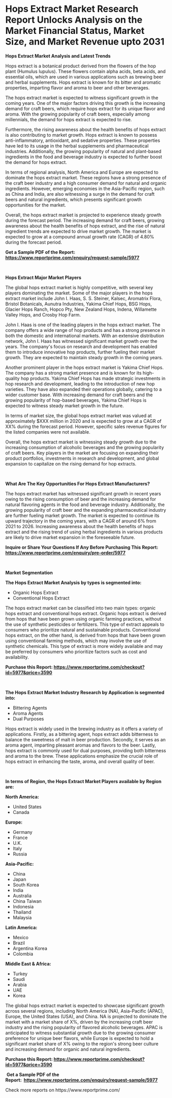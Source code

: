 <p><h1>Hops Extract Market Research Report Unlocks Analysis on the Market Financial Status, Market Size, and Market Revenue upto 2031</h1></p><p><strong>Hops Extract Market Analysis and Latest Trends</strong></p>
<p><p>Hops extract is a botanical product derived from the flowers of the hop plant (Humulus lupulus). These flowers contain alpha acids, beta acids, and essential oils, which are used in various applications such as brewing beer and herbal supplements. Hops extract is known for its bitter and aromatic properties, imparting flavor and aroma to beer and other beverages.</p><p>The hops extract market is expected to witness significant growth in the coming years. One of the major factors driving this growth is the increasing demand for craft beers, which require hops extract for its unique flavor and aroma. With the growing popularity of craft beers, especially among millennials, the demand for hops extract is expected to rise.</p><p>Furthermore, the rising awareness about the health benefits of hops extract is also contributing to market growth. Hops extract is known to possess anti-inflammatory, antioxidant, and sedative properties. These properties have led to its usage in the herbal supplements and pharmaceutical industries. Additionally, the growing popularity of natural and plant-based ingredients in the food and beverage industry is expected to further boost the demand for hops extract.</p><p>In terms of regional analysis, North America and Europe are expected to dominate the hops extract market. These regions have a strong presence of the craft beer industry and a high consumer demand for natural and organic ingredients. However, emerging economies in the Asia-Pacific region, such as China and India, are also witnessing a surge in the demand for craft beers and natural ingredients, which presents significant growth opportunities for the market.</p><p>Overall, the hops extract market is projected to experience steady growth during the forecast period. The increasing demand for craft beers, growing awareness about the health benefits of hops extract, and the rise of natural ingredient trends are expected to drive market growth. The market is expected to grow at a compound annual growth rate (CAGR) of 4.80% during the forecast period.</p></p>
<p><strong>Get a Sample PDF of the Report:&nbsp; <a href="https://www.reportprime.com/enquiry/request-sample/5977">https://www.reportprime.com/enquiry/request-sample/5977</a></strong></p>
<p>&nbsp;</p>
<p><strong>Hops Extract Major Market Players</strong></p>
<p><p>The global hops extract market is highly competitive, with several key players dominating the market. Some of the major players in the hops extract market include John I. Haas, S. S. Steiner, Kalsec, Aromatrix Flora, Bristol Botanicals, Aunutra Industries, Yakima Chief Hops, BSG Hops, Glacier Hops Ranch, Hopco Pty, New Zealand Hops, Indena, Willamette Valley Hops, and Crosby Hop Farm.</p><p>John I. Haas is one of the leading players in the hops extract market. The company offers a wide range of hop products and has a strong presence in both the domestic and international markets. With an extensive distribution network, John I. Haas has witnessed significant market growth over the years. The company's focus on research and development has enabled them to introduce innovative hop products, further fueling their market growth. They are expected to maintain steady growth in the coming years.</p><p>Another prominent player in the hops extract market is Yakima Chief Hops. The company has a strong market presence and is known for its high-quality hop products. Yakima Chief Hops has made strategic investments in hop research and development, leading to the introduction of new hop varieties. They have also expanded their operations globally, catering to a wider customer base. With increasing demand for craft beers and the growing popularity of hop-based beverages, Yakima Chief Hops is expected to witness steady market growth in the future.</p><p>In terms of market size, the global hops extract market was valued at approximately $XXX million in 2020 and is expected to grow at a CAGR of XX% during the forecast period. However, specific sales revenue figures for the listed companies were not available.</p><p>Overall, the hops extract market is witnessing steady growth due to the increasing consumption of alcoholic beverages and the growing popularity of craft beers. Key players in the market are focusing on expanding their product portfolios, investments in research and development, and global expansion to capitalize on the rising demand for hop extracts.</p></p>
<p>&nbsp;</p>
<p><strong>What Are The Key Opportunities For Hops Extract Manufacturers?</strong></p>
<p><p>The hops extract market has witnessed significant growth in recent years owing to the rising consumption of beer and the increasing demand for natural flavoring agents in the food and beverage industry. Additionally, the growing popularity of craft beer and the expanding pharmaceutical industry are further fueling market growth. The market is expected to continue its upward trajectory in the coming years, with a CAGR of around 6% from 2021 to 2026. Increasing awareness about the health benefits of hops extract and the rising trend of using herbal ingredients in various products are likely to drive market expansion in the foreseeable future.</p></p>
<p><strong>Inquire or Share Your Questions If Any Before Purchasing This Report: <a href="https://www.reportprime.com/enquiry/pre-order/5977">https://www.reportprime.com/enquiry/pre-order/5977</a></strong></p>
<p>&nbsp;</p>
<p><strong>Market Segmentation</strong></p>
<p><strong>The Hops Extract Market Analysis by types is segmented into:</strong></p>
<p><ul><li>Organic Hops Extract</li><li>Conventional Hops Extract</li></ul></p>
<p><p>The hops extract market can be classified into two main types: organic hops extract and conventional hops extract. Organic hops extract is derived from hops that have been grown using organic farming practices, without the use of synthetic pesticides or fertilizers. This type of extract appeals to consumers who prioritize natural and sustainable products. Conventional hops extract, on the other hand, is derived from hops that have been grown using conventional farming methods, which may involve the use of synthetic chemicals. This type of extract is more widely available and may be preferred by consumers who prioritize factors such as cost and availability.</p></p>
<p><strong>Purchase this Report:&nbsp;<a href="https://www.reportprime.com/checkout?id=5977&price=3590">https://www.reportprime.com/checkout?id=5977&price=3590</a></strong></p>
<p>&nbsp;</p>
<p><strong>The Hops Extract Market Industry Research by Application is segmented into:</strong></p>
<p><ul><li>Bittering Agents</li><li>Aroma Agents</li><li>Dual Purposes</li></ul></p>
<p><p>Hops extract is widely used in the brewing industry as it offers a variety of applications. Firstly, as a bittering agent, hops extract adds bitterness to balance the sweetness of malt in beer production. Secondly, it serves as an aroma agent, imparting pleasant aromas and flavors to the beer. Lastly, hops extract is commonly used for dual purposes, providing both bitterness and aroma to the brew. These applications emphasize the crucial role of hops extract in enhancing the taste, aroma, and overall quality of beer.</p></p>
<p>&nbsp;</p>
<p><strong>In terms of Region, the Hops Extract Market Players available by Region are:</strong></p>
<p>
    <p> <strong> North America: </strong>
        <ul>
            <li>United States</li>
            <li>Canada</li>
        </ul>
        </p> 
    <p> <strong> Europe: </strong>
        <ul>
            <li>Germany</li>
            <li>France</li>
            <li>U.K.</li>
            <li>Italy</li>
            <li>Russia</li>
        </ul>
        </p> 
    <p> <strong> Asia-Pacific: </strong>
        <ul>
            <li>China</li>
            <li>Japan</li>
            <li>South Korea</li>
            <li>India</li>
            <li>Australia</li>
            <li>China Taiwan</li>
            <li>Indonesia</li>
            <li>Thailand</li>
            <li>Malaysia</li>
        </ul>
        </p> 
    <p> <strong> Latin America: </strong>
        <ul>
            <li>Mexico</li>
            <li>Brazil</li>
            <li>Argentina Korea</li>
            <li>Colombia</li>
        </ul>
        </p> 
    <p> <strong> Middle East & Africa: </strong>
        <ul>
            <li>Turkey</li>
            <li>Saudi</li>
            <li>Arabia</li>
            <li>UAE</li>
            <li>Korea</li>
        </ul>
    </p>
    </p>
<p><p>The global hops extract market is expected to showcase significant growth across several regions, including North America (NA), Asia-Pacific (APAC), Europe, the United States (USA), and China. NA is projected to dominate the market with a market share of X%, driven by the increasing craft beer industry and the rising popularity of flavored alcoholic beverages. APAC is anticipated to witness substantial growth due to the growing consumer preference for unique beer flavors, while Europe is expected to hold a significant market share of X% owing to the region's strong beer culture and increasing demand for organic and natural ingredients.</p></p>
<p><strong>Purchase this Report: <a href="https://www.reportprime.com/checkout?id=5977&price=3590">https://www.reportprime.com/checkout?id=5977&price=3590</a></strong></p>
<p>&nbsp;<strong>Get a Sample PDF of the Report:&nbsp;&nbsp;<a href="https://www.reportprime.com/enquiry/request-sample/5977">https://www.reportprime.com/enquiry/request-sample/5977</a></strong></p>
<p><strong></strong></p>
<p>Check more reports on https://www.reportprime.com/</p>
